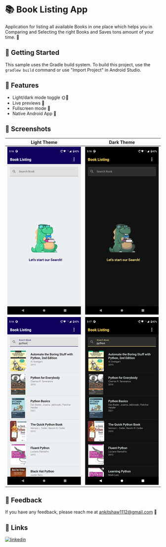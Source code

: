 # 📚 Book Listing App

Application for listing all available Books in one place which helps you in Comparing and Selecting the right Books and Saves tons amount of your time. 🚀

## 🚀 Getting Started

This sample uses the Gradle build system. To build this project, use the `gradlew build` command or use "Import Project" in Android Studio.

## 🎨 Features

- Light/dark mode toggle 🌞🌚
- Live previews 📱
- Fullscreen mode 📖
- Native Android App 📱

## 📸 Screenshots

| Light Theme | Dark Theme |
| :-------------------------: | :-------------------------: |
| <img src="images/home_screen_light.png" width="250"> | <img src="images/home_screen_dark.png" width="250"> |
| <img src="images/search_screen_light.png" width="250"> | <img src="images/search_screen_dark.png" width="250"> |

## 📣 Feedback

If you have any feedback, please reach me at ankitshaw1112@gmail.com 📧

## 🔗 Links

[![linkedin](https://img.shields.io/badge/linkedin-0A66C2?style=for-the-badge&logo=linkedin&logoColor=white)](https://www.linkedin.com/in/iam-ankit-shaw/)
